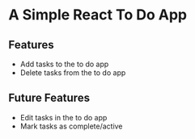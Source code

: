 # A Simple React To Do App

## Features
<ul>
  <li>Add tasks to the to do app</li>
  <li>Delete tasks from the to do app</li>
</ul>

## Future Features
<ul>
  <li>Edit tasks in the to do app</li>
  <li>Mark tasks as complete/active</li>
</ul>
